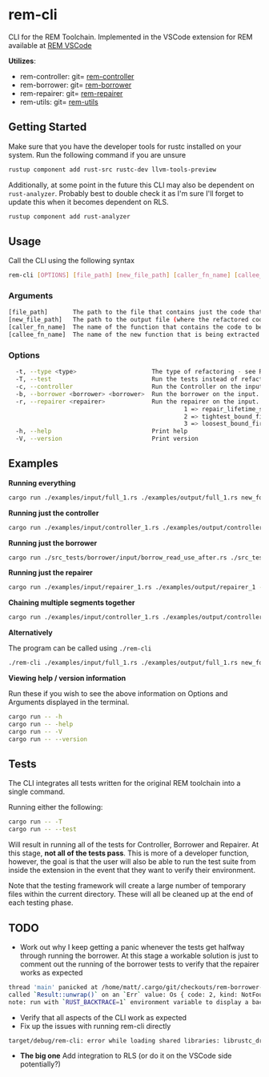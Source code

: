 # rem-cli
CLI for the REM Toolchain. Implemented in the VSCode extension for REM available at
[REM VSCode](https://marketplace.visualstudio.com/items?itemName=MatthewBritton.remvscode&ssr=false#overview)

**Utilizes**:

- rem-controller: git= [rem-controller](https://github.com/RuleBrittonica/rem-controller)
- rem-borrower: git= [rem-borrower](https://github.com/RuleBrittonica/rem-borrower)
- rem-repairer: git= [rem-repairer](https://github.com/RuleBrittonica/rem-repairer)
- rem-utils: git= [rem-utils](https://github.com/RuleBrittonica/rem-utils)

## Getting Started

Make sure that you have the developer tools for rustc installed on your system.
Run the following command if you are unsure

```bash
rustup component add rust-src rustc-dev llvm-tools-preview
```

Additionally, at some point in the future this CLI may also be dependent on
`rust-analyzer`. Probably best to double check it as I'm sure I'll forget to
update this when it becomes dependent on RLS. 

```bash
rustup component add rust-analyzer
```

## Usage

Call the CLI using the following syntax

```bash
rem-cli [OPTIONS] [file_path] [new_file_path] [caller_fn_name] [callee_fn_name]
```

### Arguments
```bash
[file_path]       The path to the file that contains just the code that will be refactored
[new_file_path]   The path to the output file (where the refactored code ends up)
[caller_fn_name]  The name of the function that contains the code to be refactored
[callee_fn_name]  The name of the new function that is being extracted
```

### Options

```bash
  -t, --type <type>                     The type of refactoring - see README to learn what is currently supported. Leaving blank will run original REM extraction
  -T, --test                            Run the tests instead of refactoring. Ignores all other arguments
  -c, --controller                      Run the Controller on the input. Can be chained with borrower and repairer by adding their flags. Not specifying a flag is equivalent to -c -b -r
  -b, --borrower <borrower> <borrower>  Run the borrower on the input. Can be chaned with controller and repairer by adding their flags. Requires two additional arguments: `pre_extract_file_path` and `method_call_mut_file_path`.
  -r, --repairer <repairer>             Run the repairer on the input. Can be chained with controller and borrower by adding their flags. Requires the additional argument `repair_system`.
                                                 1 => repair_lifetime_simple
                                                 2 => tightest_bound_first
                                                 3 => loosest_bound_first
  -h, --help                            Print help
  -V, --version                         Print version
```

## Examples

**Running everything**

```bash
cargo run ./examples/input/full_1.rs ./examples/output/full_1.rs new_foo bar
```

**Running just the controller**

```bash
cargo run ./examples/input/controller_1.rs ./examples/output/controller_1.rs new_foo bar -c
```

**Running just the borrower**

```bash
cargo run ./src_tests/borrower/input/borrow_read_use_after.rs ./src_tests/borrower/output/borrow_read_use_after.rs new_foo bar -b src_tests/borrower/method_call_mut/borrow_read_use_after.rs src_tests/borrower/pre_extract/borrow_read_use_after.rs
```

**Running just the repairer**

```bash
cargo run ./examples/input/repairer_1.rs ./examples/output/repairer_1 -r
```

**Chaining multiple segments together**

```bash
cargo run ./examples/input/controller_1.rs ./examples/output/controller_borrower_1.rs new_foo bar -c -r
```

**Alternatively**

The program can be called using `./rem-cli`

```bash
./rem-cli ./examples/input/full_1.rs ./examples/output/full_1.rs new_foo bar
```

**Viewing help / version information**

Run these if you wish to see the above information on Options and Arguments
displayed in the terminal.

```bash
cargo run -- -h
cargo run -- -help
cargo run -- -V
cargo run -- --version
```

## Tests

The CLI integrates all tests written for the original REM toolchain into a
single command.

Running either the following:

```bash
cargo run -- -T
cargo run -- --test
```

Will result in running all of the tests for Controller, Borrower and Repairer.
At this stage, **not all of the tests pass**. This is more of a developer function,
however, the goal is that the user will also be able to run the test suite from
inside the extension in the event that they want to verify their environment.

Note that the testing framework will create a large number of temporary files
within the current directory. These will all be cleaned up at the end of each
testing phase.

## TODO
  * Work out why I keep getting a panic whenever the tests get halfway through
    running the borrower. At this stage a workable solution is just to comment
    out the running of the borrower tests to verify that the repairer works as expected
   ```bash
   thread 'main' panicked at /home/matt/.cargo/git/checkouts/rem-borrower-c9dc79a7e6c71e4e/d760805/src/borrow.rs:1104:10:
   called `Result::unwrap()` on an `Err` value: Os { code: 2, kind: NotFound, message: "No such file or directory" }
   note: run with `RUST_BACKTRACE=1` environment variable to display a backtrace
   ```
  * Verify that all aspects of the CLI work as expected
  * Fix up the issues with running rem-cli directly
  ```bash
  target/debug/rem-cli: error while loading shared libraries: librustc_driver-6c98eb7349a51df2.so: cannot open shared object file: No such file or directory
  ```
  * **The big one** Add integration to RLS (or do it on the VSCode side potentially?)
